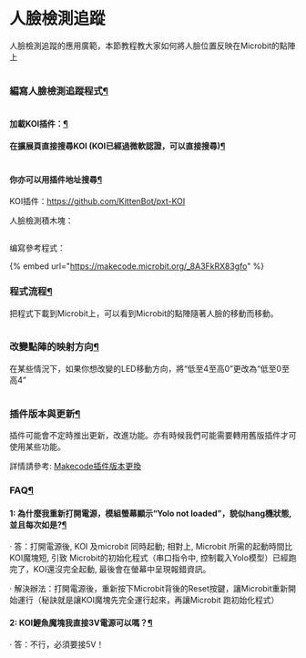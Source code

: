 # 人臉檢測追蹤

人臉檢測追蹤的應用廣範，本節教程教大家如何將人臉位置反映在Microbit的點陣上

<figure><img src="https://kittenbothk.readthedocs.io/en/latest/_images/08.png" alt=""><figcaption></figcaption></figure>

### 編寫人臉檢測追蹤程式[¶](broken-reference)

<figure><img src="https://kittenbothk.readthedocs.io/en/latest/_images/mcbanner.png" alt=""><figcaption></figcaption></figure>

#### 加載KOI插件：[¶](broken-reference)

#### 在擴展頁直接搜尋KOI (KOI已經過微軟認證，可以直接搜尋)[¶](broken-reference)

<figure><img src="https://kittenbothk.readthedocs.io/en/latest/_images/koi_search.png" alt=""><figcaption></figcaption></figure>

#### 你亦可以用插件地址搜尋[¶](broken-reference)

KOI插件：https://github.com/KittenBot/pxt-KOI

人臉檢測積木塊：

<figure><img src="https://kittenbothk.readthedocs.io/en/latest/_images/09.png" alt=""><figcaption></figcaption></figure>

编寫參考程式：

{% embed url="https://makecode.microbit.org/_8A3FkRX83gfo" %}

### 程式流程[¶](broken-reference)

把程式下載到Microbit上，可以看到Microbit的點陣隨著人臉的移動而移動。

<figure><img src="https://kittenbothk.readthedocs.io/en/latest/_images/04-13.png" alt=""><figcaption></figcaption></figure>

### 改變點陣的映射方向[¶](broken-reference)

在某些情況下，如果你想改變的LED移動方向，將“低至4至高0”更改為“低至0至高4”

<figure><img src="https://kittenbothk.readthedocs.io/en/latest/_images/023.png" alt=""><figcaption></figcaption></figure>

### 插件版本與更新[¶](broken-reference)

插件可能會不定時推出更新，改進功能。亦有時候我們可能需要轉用舊版插件才可使用某些功能。

詳情請參考: [Makecode插件版本更換](../../../ge-bian-cheng-ping-tai-jie-shao/makecode/makecodeextupdate.md)

### FAQ[¶](broken-reference)

#### 1: 為什麼我重新打開電源，模組螢幕顯示“Yolo not loaded”，貌似hang機狀態, 並且每次如是?[¶](broken-reference)

· 答：打開電源後, KOI 及microbit 同時起動; 相對上, Microbit 所需的起動時間比KOI魔塊短, 引致 Microbit的初始化程式（串口指令中, 控制載入Yolo模型）已經跑完了，KOI還沒完全起動, 最後會在螢幕中呈現報錯資訊。

· 解決辦法：打開電源後，重新按下Microbit背後的Reset按鍵，讓Microbit重新開始運行（秘訣就是讓KOI魔塊先完全運行起來，再讓Microbit 跑初始化程式）

#### 2: KOI鯉魚魔塊我直接3V電源可以嗎？[¶](broken-reference)

· 答：不行，必須要接5V！
